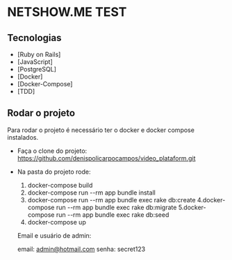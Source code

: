 # NETSHOW.ME TEST

## Tecnologias
* [Ruby on Rails]
* [JavaScript]
* [PostgreSQL]
* [Docker]
* [Docker-Compose]
* [TDD]

## Rodar o projeto

Para rodar o projeto é necessário ter o docker e docker compose instalados.

- Faça o clone do projeto: https://github.com/denispolicarpocampos/video_plataform.git
- Na pasta do projeto rode:

  1. docker-compose build
  2. docker-compose run --rm app bundle install
  3. docker-compose run --rm app bundle exec rake db:create 
  4.docker-compose run --rm app bundle exec rake db:migrate 
  5.docker-compose run --rm app bundle exec rake db:seed
  6. docker-compose up

  Email e usuário de admin:

  email: admin@hotmail.com
  senha: secret123